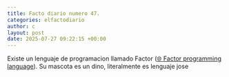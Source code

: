 ```yaml
---
title: Facto diario numero 47.
categories: elfactodiario
author: c
layout: post
date: 2025-07-27 09:22:15 +00:00
---
```

Existe un lenguaje de programacion llamado Factor ([🌐 Factor programming language](https://factorcode.org/)). Su mascota es un dino, literalmente es lenguaje jose
